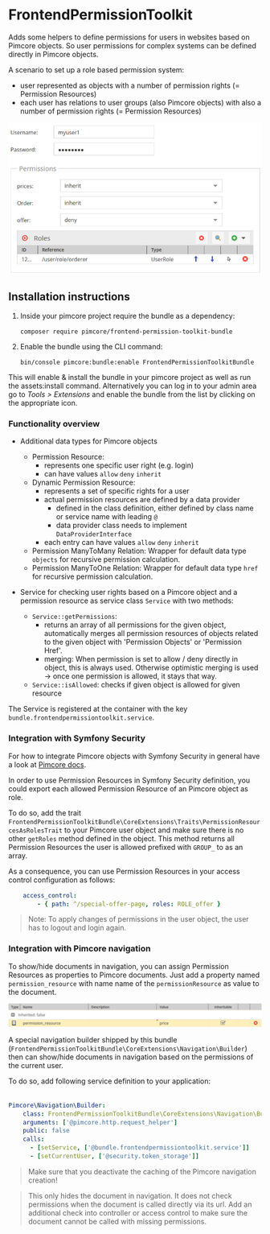 # FrontendPermissionToolkit 

Adds some helpers to define permissions for users in websites based on Pimcore objects.
So user permissions for complex systems can be defined directly in Pimcore objects.  

A scenario to set up a role based permission system: 
- user represented as objects with a number of permission rights (= Permission Resources)
- each user has relations to user groups (also Pimcore objects) with also a number of permission rights (= Permission Resources)

![sample](doc/img/sample.jpg)

## Installation instructions

1. Inside your pimcore project require the bundle as a dependency:

    ```
    composer require pimcore/frontend-permission-toolkit-bundle
    ```
2. Enable the bundle using the CLI command:

    ```
    bin/console pimcore:bundle:enable FrontendPermissionToolkitBundle
    ```
 
 This will enable & install the bundle in your pimcore project as well as run the assets:install command. Alternatively you can log in to your admin area go to _Tools > Extensions_ and enable the bundle from the list by clicking on the appropriate icon.

### Functionality overview
- Additional data types for Pimcore objects
  - Permission Resource:
     - represents one specific user right (e.g. login) 
     - can have values `allow` `deny` `inherit`
  - Dynamic Permission Resource: 
     - represents a set of specific rights for a user
     - actual permission resources are defined by a data provider 
        - defined in the class definition, either defined by class name or service name with leading `@`
        - data provider class needs to implement `DataProviderInterface`  
     - each entry can have values `allow` `deny` `inherit`
  - Permission ManyToMany Relation: Wrapper for default data type `objects` for recursive permission calculation. 
  - Permission ManyToOne Relation: Wrapper for default data type `href` for recursive permission calculation.

- Service for checking user rights based on a Pimcore object and a permission resource as service class `Service` with 
  two methods:
  - `Service::getPermissions`: 
     - returns an array of all permissions for the given object, automatically merges all permission resources of objects related to the given object with 'Permission Objects' or 'Permission Href'.
     - merging: When permission is set to allow / deny directly in object, this is always used. Otherwise optimistic merging is used -> once one permission is allowed, it stays that way.
  - `Service::isAllowed`: checks if given object is allowed for given resource
  
  
  
The Service is registered at the container with the key `bundle.frontendpermissiontoolkit.service`. 


### Integration with Symfony Security
For how to integrate Pimcore objects with Symfony Security in general have a look at 
[Pimcore docs](https://www.pimcore.org/docs/5.0.0/Development_Tools_and_Details/Security_Authentication/Authenticate_Pimcore_Objects.html). 
  
In order to use Permission Resources in Symfony Security definition, you could export each allowed Permission Resource
 of an Pimcore object as role. 

To do so, add the trait `FrontendPermissionToolkitBundle\CoreExtensions\Traits\PermissionResourcesAsRolesTrait` to your 
 Pimcore user object and make sure there is no other `getRoles` method defined in the object. This method returns all
 Permission Resources the user is allowed prefixed with `GROUP_` to as an array. 

As a consequence, you can use Permission Resources in your access control configuration as follows: 

```yaml 
    access_control:
        - { path: ^/special-offer-page, roles: ROLE_offer }
```
    
> Note: To apply changes of permissions in the user object, the user has to logout and login again. 
  

### Integration with Pimcore navigation

To show/hide documents in navigation, you can assign Permission Resources as properties to Pimcore documents.
Just add a property named `permission_resource` with name name of the `permissionResource` as value to the document. 

![Permission Property](doc/img/property.jpg)
 
A special navigation builder shipped by this bundle (`FrontendPermissionToolkitBundle\CoreExtensions\Navigation\Builder`) 
 then can show/hide documents in navigation based on the permissions of the current user. 
 
To do so, add following service definition to your application: 
 
```yaml

Pimcore\Navigation\Builder:
    class: FrontendPermissionToolkitBundle\CoreExtensions\Navigation\Builder
    arguments: ['@pimcore.http.request_helper']
    public: false
    calls:
      - [setService, ['@bundle.frontendpermissiontoolkit.service']]
      - [setCurrentUser, ['@security.token_storage']]

```

> Make sure that you deactivate the caching of the Pimcore navigation creation!


> This only hides the document in navigation. It does not check permissions when the document is called directly via its
> url. Add an additional check into controller or access control to make sure the document cannot be called with missing 
> permissions.

